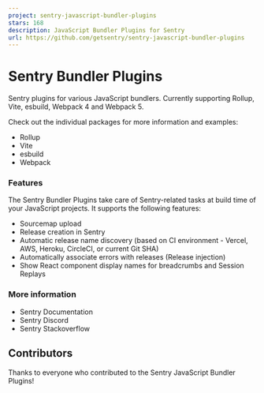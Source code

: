 ```yaml
---
project: sentry-javascript-bundler-plugins
stars: 168
description: JavaScript Bundler Plugins for Sentry
url: https://github.com/getsentry/sentry-javascript-bundler-plugins
---
```


Sentry Bundler Plugins
======================

Sentry plugins for various JavaScript bundlers. Currently supporting Rollup, Vite, esbuild, Webpack 4 and Webpack 5.

Check out the individual packages for more information and examples:

-   Rollup
-   Vite
-   esbuild
-   Webpack

### Features

The Sentry Bundler Plugins take care of Sentry-related tasks at build time of your JavaScript projects. It supports the following features:

-   Sourcemap upload
-   Release creation in Sentry
-   Automatic release name discovery (based on CI environment - Vercel, AWS, Heroku, CircleCI, or current Git SHA)
-   Automatically associate errors with releases (Release injection)
-   Show React component display names for breadcrumbs and Session Replays

### More information

-   Sentry Documentation
-   Sentry Discord
-   Sentry Stackoverflow

Contributors
------------

Thanks to everyone who contributed to the Sentry JavaScript Bundler Plugins!
